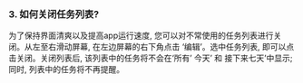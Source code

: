 ### 3. 如何关闭任务列表?
为了保持界面清爽以及提高app运行速度, 您可以对不常使用的任务列表进行关闭。从左至右滑动屏幕, 在左边屏幕的右下角点击 ‘编辑’。选中任务列表, 即可以点击关闭。关闭列表后, 该列表中的任务将不会在‘所有’ 今天’ 和 接下来七天’中显示; 同时, 列表中的任务将不再提醒。

